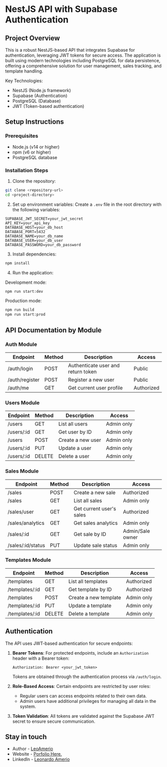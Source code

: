 # NestJS API with Supabase Authentication

## Project Overview
This is a robust NestJS-based API that integrates Supabase for authentication, leveraging JWT tokens for secure access. The application is built using modern technologies including PostgreSQL for data persistence, offering a comprehensive solution for user management, sales tracking, and template handling.

Key Technologies:
- NestJS (Node.js framework)
- Supabase (Authentication)
- PostgreSQL (Database)
- JWT (Token-based authentication)

## Setup Instructions

### Prerequisites
- Node.js (v14 or higher)
- npm (v6 or higher)
- PostgreSQL database

### Installation Steps

1. Clone the repository:
```bash
git clone <repository-url>
cd <project-directory>
```

2. Set up environment variables:
Create a `.env` file in the root directory with the following variables:
```
SUPABASE_JWT_SECRET=your_jwt_secret
API_KEY=your_api_key
DATABASE_HOST=your_db_host
DATABASE_PORT=5432
DATABASE_NAME=your_db_name
DATABASE_USER=your_db_user
DATABASE_PASSWORD=your_db_password
```

3. Install dependencies:
```bash
npm install
```

4. Run the application:

Development mode:
```bash
npm run start:dev
```

Production mode:
```bash
npm run build
npm run start:prod
```

## API Documentation by Module

### Auth Module
| Endpoint         | Method | Description                         | Access     |
|------------------|--------|-------------------------------------|------------|
| /auth/login      | POST   | Authenticate user and return token  | Public     |
| /auth/register   | POST   | Register a new user                 | Public     |
| /auth/me         | GET    | Get current user profile            | Authorized |

### Users Module
| Endpoint          | Method | Description                           | Access      |
|-------------------|--------|---------------------------------------|-------------|
| /users            | GET    | List all users                        | Admin only  |
| /users/:id        | GET    | Get user by ID                        | Admin only  |
| /users            | POST   | Create a new user                     | Admin only  |
| /users/:id        | PUT    | Update a user                         | Admin only  |
| /users/:id        | DELETE | Delete a user                         | Admin only  |

### Sales Module
| Endpoint                 | Method | Description                        | Access                |
|--------------------------|--------|------------------------------------|----------------------|
| /sales                   | POST   | Create a new sale                  | Authorized           |
| /sales                   | GET    | List all sales                     | Admin only           |
| /sales/user              | GET    | Get current user's sales           | Authorized           |
| /sales/analytics         | GET    | Get sales analytics                | Admin only           |
| /sales/:id               | GET    | Get sale by ID                     | Admin/Sale owner     |
| /sales/:id/status        | PUT    | Update sale status                 | Admin only           |

### Templates Module
| Endpoint             | Method | Description                        | Access                |
|----------------------|--------|------------------------------------|----------------------|
| /templates           | GET    | List all templates                 | Authorized           |
| /templates/:id       | GET    | Get template by ID                 | Authorized           |
| /templates           | POST   | Create a new template              | Admin only           |
| /templates/:id       | PUT    | Update a template                  | Admin only           |
| /templates/:id       | DELETE | Delete a template                  | Admin only           |

## Authentication

The API uses JWT-based authentication for secure endpoints:

1. **Bearer Tokens**: For protected endpoints, include an `Authorization` header with a Bearer token:
   ```
   Authorization: Bearer <your_jwt_token>
   ```
   Tokens are obtained through the authentication process via `/auth/login`.

2. **Role-Based Access**: Certain endpoints are restricted by user roles:
   - Regular users can access endpoints related to their own data.
   - Admin users have additional privileges for managing all data in the system.

3. **Token Validation**: All tokens are validated against the Supabase JWT secret to ensure secure communication.

## Stay in touch

- Author - [LeoAmerio](https://x.com/LeoAmerio)
- Website - [Porfolio Here.](https://personal-porfolio-leoamerios-projects.vercel.app/)
- LinkedIn - [Leonardo Amerio](https://www.linkedin.com/in/leonardo-amerio/)
